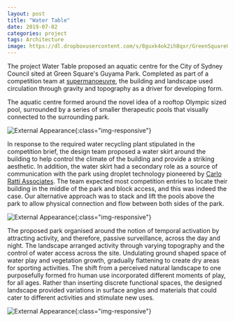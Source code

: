 ```yaml
---
layout: post
title: "Water Table"
date: 2019-07-02
categories: project
tags: Architecture
image: https://dl.dropboxusercontent.com/s/8guxk4ok2ih8qxr/GreenSquareGrid.png?dl=0
---
```


The project Water Table proposed an aquatic centre for the City of Sydney Council sited at Green Square's Guyama Park. Completed as part of a competition team at [supermanoeuvre](http://www.supermanoeuvre.com/), the building and landscape used circulation through gravity and topography as a driver for developing form. 

The aquatic centre formed around the novel idea of a rooftop Olympic sized pool, surrounded by a series of smaller therapeutic pools that visually connected to the surrounding park. 

![External Appearance](https://dl.dropboxusercontent.com/s/dcy426n432s500r/GreenSquare_mainrender.png?dl=0){:class="img-responsive"}

In response to the required water recycling plant stipulated in the competition brief, the design team proposed a water skirt around the building to help control the climate of the building and provide a striking aesthetic. In addition, the water skirt had a secondary role as a source of communication with the park using droplet technology pioneered by [Carlo Ratti Associates](https://carloratti.com/project/digital-water-pavilion/). The team expected most competition entries to locate their building in the middle of the park and block access, and this was indeed the case. Our alternative approach was to stack and lift the pools above the park to allow physical connection and flow between both sides of the park. 

![External Appearance](https://dl.dropboxusercontent.com/s/6d7m3pgu6nyj4i4/GreenSquare_conceptpage.png?dl=0){:class="img-responsive"}

The proposed park organised around the notion of temporal activation by attracting activity, and therefore, passive surveillance, across the day and night. The landscape arranged activity through varying topography and the control of water access across the site. Undulating ground shaped space of water play and vegetation growth, gradually flattening to create dry areas for sporting activities. The shift from a perceived natural landscape to one purposefully formed fro human use incorporated different moments of play, for all ages. Rather than inserting discrete functional spaces, the designed landscape provided variations in surface angles and materials that could cater to different activities and stimulate new uses.

![External Appearance](https://dl.dropboxusercontent.com/s/xwdxrv5vdws8jc6/GreenSquare_sitediagram.png?dl=0){:class="img-responsive"}



